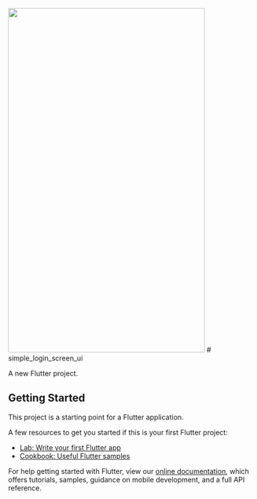 
<img src="https://user-images.githubusercontent.com/49512381/109726223-5b90fd80-7bc3-11eb-8ead-a0dd1dc5e48c.png" width="400" height="700">
# simple_login_screen_ui

A new Flutter project.

## Getting Started

This project is a starting point for a Flutter application.

A few resources to get you started if this is your first Flutter project:

- [Lab: Write your first Flutter app](https://flutter.dev/docs/get-started/codelab)
- [Cookbook: Useful Flutter samples](https://flutter.dev/docs/cookbook)

For help getting started with Flutter, view our
[online documentation](https://flutter.dev/docs), which offers tutorials,
samples, guidance on mobile development, and a full API reference.
